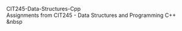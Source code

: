 CIT245-Data-Structures-Cpp  
Assignments from CIT245 - Data Structures and Programming C++  
&nbsp  
